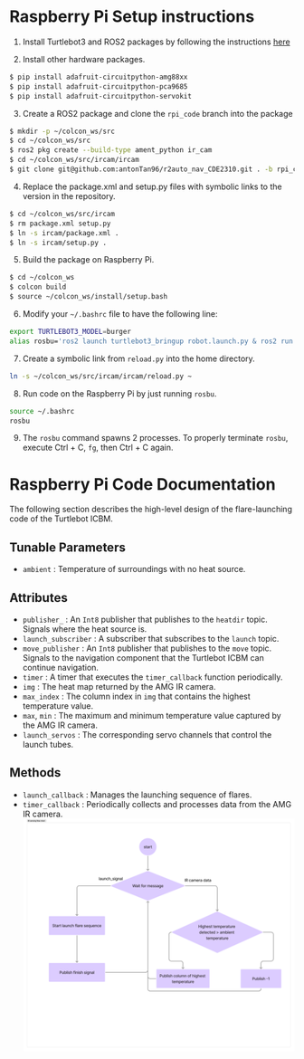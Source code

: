 # Raspberry Pi Setup instructions

1. Install Turtlebot3 and ROS2 packages by following the instructions [here](https://emanual.robotis.com/docs/en/platform/turtlebot3/sbc_setup/#sbc-setup)

2. Install other hardware packages.
```bash
$ pip install adafruit-circuitpython-amg88xx
$ pip install adafruit-circuitpython-pca9685
$ pip install adafruit-circuitpython-servokit
``` 

3. Create a ROS2 package and clone the `rpi_code` branch into the package
```bash
$ mkdir -p ~/colcon_ws/src 
$ cd ~/colcon_ws/src
$ ros2 pkg create --build-type ament_python ir_cam
$ cd ~/colcon_ws/src/ircam/ircam
$ git clone git@github.com:antonTan96/r2auto_nav_CDE2310.git . -b rpi_code
```

4. Replace the package.xml and setup.py files with symbolic links to the version in the repository.
```bash
$ cd ~/colcon_ws/src/ircam
$ rm package.xml setup.py
$ ln -s ircam/package.xml .
$ ln -s ircam/setup.py .
```

5. Build the package on Raspberry Pi. 
```bash
$ cd ~/colcon_ws
$ colcon build
$ source ~/colcon_ws/install/setup.bash
```

6. Modify your `~/.bashrc` file to have the following line:
```bash
export TURTLEBOT3_MODEL=burger
alias rosbu='ros2 launch turtlebot3_bringup robot.launch.py & ros2 run ircam ircam_on'
```

7. Create a symbolic link from `reload.py` into the home directory.
```bash
ln -s ~/colcon_ws/src/ircam/ircam/reload.py ~
```

8. Run code on the Raspberry Pi by just running `rosbu`.
```bash
source ~/.bashrc
rosbu
```

9. The `rosbu` command spawns 2 processes. To properly terminate `rosbu`, execute Ctrl + C, `fg`, then Ctrl + C again. 

# Raspberry Pi Code Documentation

The following section describes the high-level design of the flare-launching code of the Turtlebot ICBM.

## Tunable Parameters

* `ambient` : Temperature of surroundings with no heat source.

## Attributes

* `publisher_` : An `Int8` publisher that publishes to the `heatdir` topic. Signals where the heat source is.
* `launch_subscriber` : A subscriber that subscribes to the `launch` topic.
* `move_publisher` : An `Int8` publisher that publishes to the `move` topic. Signals to the navigation component that the Turtlebot ICBM can continue navigation.
* `timer` : A timer that executes the `timer_callback` function periodically.
* `img` : The heat map returned by the AMG IR camera.
* `max_index` : The column index in `img` that contains the highest temperature value.
* `max`, `min` : The maximum and minimum temperature value captured by the AMG IR camera.
* `launch_servos` : The corresponding servo channels that control the launch tubes.

## Methods

* `launch_callback` : Manages the launching sequence of flares.
* `timer_callback` : Periodically collects and processes data from the AMG IR camera.
![flow chart diagram](./IR%20sensing%20flow%20chart%20diagram.png)

